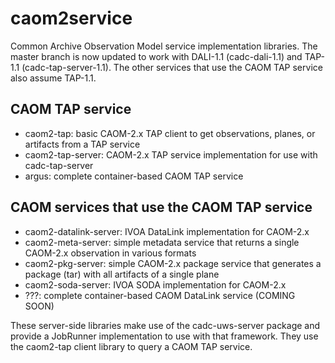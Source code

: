# caom2service

Common Archive Observation Model service implementation libraries. The master branch is now updated to work with DALI-1.1 (cadc-dali-1.1) and TAP-1.1 (cadc-tap-server-1.1). The other services that use the CAOM TAP service also assume TAP-1.1.

## CAOM TAP service

* caom2-tap: basic CAOM-2.x TAP client to get observations, planes, or artifacts from a TAP service
* caom2-tap-server: CAOM-2.x TAP service implementation for use with cadc-tap-server
* argus: complete container-based CAOM TAP service

## CAOM services that use the CAOM TAP service

* caom2-datalink-server: IVOA DataLink implementation for CAOM-2.x
* caom2-meta-server: simple metadata service that returns a single CAOM-2.x observation in various formats
* caom2-pkg-server: simple CAOM-2.x package service that generates a package (tar) with all artifacts of a single plane
* caom2-soda-server: IVOA SODA implementation for CAOM-2.x
* ???: complete container-based CAOM DataLink service (COMING SOON)

These server-side libraries make use of the cadc-uws-server package and provide a JobRunner implementation to use 
with that framework. They use the caom2-tap client library to query a CAOM TAP service.
